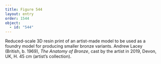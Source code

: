 ```yaml
---
title: Figure 544
layout: entry
order: 1544
object:
  - id: "544"
---
```


Reduced-scale 3D resin print of an artist-made model to be used as a foundry model for producing smaller bronze variants. Andrew Lacey (British, b. 1969), *The Anatomy of Bronze*, cast by the artist in 2019, Devon, UK, H. 45 cm (artist’s collection).
